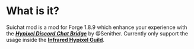 # What is it?
Suichat mod is a mod for Forge 1.8.9 which enhance your experience with the [***Hypixel Discord Chat Bridge***](https://github.com/Senither/hypixel-discord-chat-bridge) by @Senither. Currently only support the usage inside the [**Infrared Hypixel Guild**](discord.gg/irontop).
